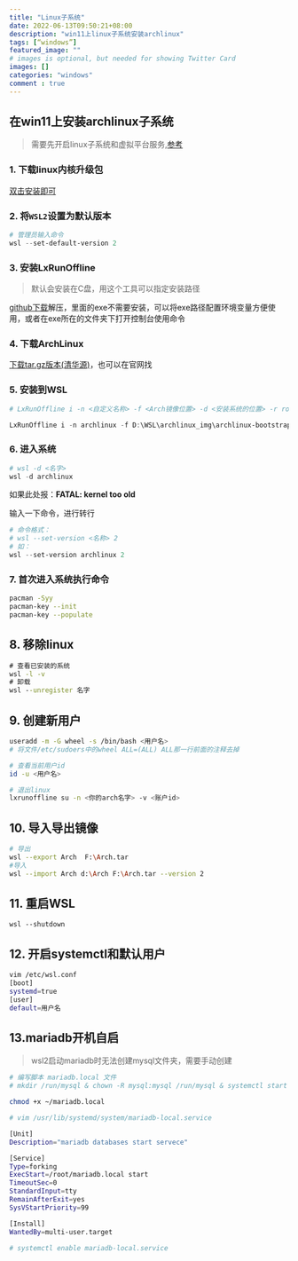 ```yaml
---
title: "Linux子系统"
date: 2022-06-13T09:50:21+08:00
description: "win11上linux子系统安装archlinux"
tags: [“windows”]
featured_image: ""
# images is optional, but needed for showing Twitter Card
images: []
categories: "windows"
comment : true
---
```


## 在win11上安装archlinux子系统

> 需要先开启linux子系统和虚拟平台服务,[参考](https://zhuanlan.zhihu.com/p/417410431)

### 1. 下载linux内核升级包

[双击安装即可](https://wslstorestorage.blob.core.windows.net/wslblob/wsl_update_x64.msi)

### 2. 将`WSL2`设置为默认版本

```powershell
# 管理员输入命令
wsl --set-default-version 2
```

### 3. 安装LxRunOffline

> 默认会安装在C盘，用这个工具可以指定安装路径

[github下载](https://github.com/DDoSolitary/LxRunOffline/releases)解压，里面的exe不需要安装，可以将exe路径配置环境变量方便使用，或者在exe所在的文件夹下打开控制台使用命令

### 4. 下载ArchLinux

[下载tar.gz版本(清华源)](https://mirrors.tuna.tsinghua.edu.cn/archlinux/iso/latest/)，也可以在官网找

### 5. 安装到WSL

```powershell
# LxRunOffline i -n <自定义名称> -f <Arch镜像位置> -d <安装系统的位置> -r root.x86_64

LxRunOffline i -n archlinux -f D:\WSL\archlinux_img\archlinux-bootstrap-2021.10.01-x86_64.tar.gz  -d  D:\WSL\archlinux -r root.x86_64
```

### 6. 进入系统

```powershell
# wsl -d <名字>
wsl -d archlinux
```

如果此处报：**FATAL: kernel too old**

输入一下命令，进行转行

```powershell
# 命令格式：
# wsl --set-version <名称> 2
# 如：
wsl --set-version archlinux 2
```

### 7. 首次进入系统执行命令

```sh
pacman -Syy
pacman-key --init
pacman-key --populate
```

## 8. 移除linux

```cmd
# 查看已安装的系统
wsl -l -v
# 卸载
wsl --unregister 名字
```

## 9. 创建新用户

```zsh
useradd -m -G wheel -s /bin/bash <用户名>
# 将文件/etc/sudoers中的wheel ALL=(ALL) ALL那一行前面的注释去掉

# 查看当前用户id
id -u <用户名>

# 退出linux
lxrunoffline su -n <你的arch名字> -v <账户id>
```

## 10. 导入导出镜像

```zsh
# 导出
wsl --export Arch  F:\Arch.tar
#导入
wsl --import Arch d:\Arch F:\Arch.tar --version 2
```

## 11. 重启WSL

```
wsl --shutdown
```

## 12. 开启systemctl和默认用户

```zsh
vim /etc/wsl.conf
[boot]
systemd=true
[user]
default=用户名
```

## 13.mariadb开机自启

> wsl2启动mariadb时无法创建mysql文件夹，需要手动创建

```zsh
# 编写脚本 mariadb.local 文件
# mkdir /run/mysql & chown -R mysql:mysql /run/mysql & systemctl start mariadb.service

chmod +x ~/mariadb.local

# vim /usr/lib/systemd/system/mariadb-local.service

[Unit]
Description="mariadb databases start servece"

[Service]
Type=forking
ExecStart=/root/mariadb.local start
TimeoutSec=0
StandardInput=tty
RemainAfterExit=yes
SysVStartPriority=99

[Install]
WantedBy=multi-user.target

# systemctl enable mariadb-local.service
```

